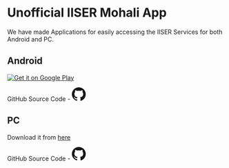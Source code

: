 # Unofficial IISER Mohali App
We have made Applications for easily accessing the IISER Services for both Android and PC.

## Android

<a href='https://play.google.com/store/apps/details?id=com.dhruva.iiser'><img alt='Get it on Google Play' src='https://play.google.com/intl/en_us/badges/images/generic/en_badge_web_generic.png' width="150" height="60"/></a>

GitHub Source Code -
<a href='https://github.com/DhruvaSambrani/IISER-Android'><img alt='See on GitHub' src='images/github_icon.png'/></a>

## PC
Download it from [here](https://github.com/DhruvaSambrani/IISERM_pc/releases/latest)

GitHub Source Code -
<a href='https://github.com/DhruvaSambrani/IISERM_pc'><img alt='See on GitHub' src='images/github_icon.png'/></a>
